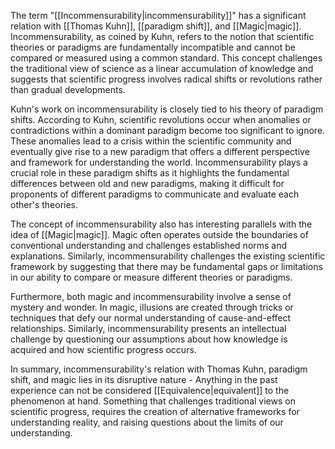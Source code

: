 
The term "[[Incommensurability|incommensurability]]" has a significant relation with [[Thomas Kuhn]], [[paradigm shift]], and [[Magic|magic]]. Incommensurability, as coined by Kuhn, refers to the notion that scientific theories or paradigms are fundamentally incompatible and cannot be compared or measured using a common standard. This concept challenges the traditional view of science as a linear accumulation of knowledge and suggests that scientific progress involves radical shifts or revolutions rather than gradual developments.

Kuhn's work on incommensurability is closely tied to his theory of paradigm shifts. According to Kuhn, scientific revolutions occur when anomalies or contradictions within a dominant paradigm become too significant to ignore. These anomalies lead to a crisis within the scientific community and eventually give rise to a new paradigm that offers a different perspective and framework for understanding the world. Incommensurability plays a crucial role in these paradigm shifts as it highlights the fundamental differences between old and new paradigms, making it difficult for proponents of different paradigms to communicate and evaluate each other's theories.

The concept of incommensurability also has interesting parallels with the idea of [[Magic|magic]]. Magic often operates outside the boundaries of conventional understanding and challenges established norms and explanations. Similarly, incommensurability challenges the existing scientific framework by suggesting that there may be fundamental gaps or limitations in our ability to compare or measure different theories or paradigms.

Furthermore, both magic and incommensurability involve a sense of mystery and wonder. In magic, illusions are created through tricks or techniques that defy our normal understanding of cause-and-effect relationships. Similarly, incommensurability presents an intellectual challenge by questioning our assumptions about how knowledge is acquired and how scientific progress occurs.

In summary, incommensurability's relation with Thomas Kuhn, paradigm shift, and magic lies in its disruptive nature - Anything in the past experience can not be considered [[Equivalence|equivalent]] to the phenomenon at hand. Something that challenges traditional views on scientific progress, requires the creation of alternative frameworks for understanding reality, and raising questions about the limits of our understanding.
